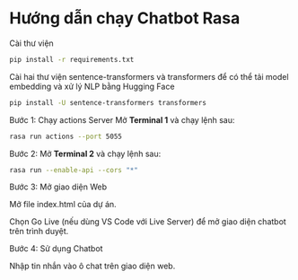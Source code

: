 # Hướng dẫn chạy Chatbot Rasa

Cài thư viện

```bash
pip install -r requirements.txt
```

Cài hai thư viện sentence-transformers và transformers để có thể tải model embedding và xử lý NLP bằng Hugging Face
```bash
pip install -U sentence-transformers transformers
```

Bước 1: Chạy actions Server
Mở **Terminal 1** và chạy lệnh sau:
```bash
rasa run actions --port 5055
```
Bước 2:
Mở **Terminal 2** và chạy lệnh sau:
```bash
rasa run --enable-api --cors "*"
```
Bước 3: Mở giao diện Web

Mở file index.html của dự án.

Chọn Go Live (nếu dùng VS Code với Live Server) để mở giao diện chatbot trên trình duyệt.

Bước 4: Sử dụng Chatbot

Nhập tin nhắn vào ô chat trên giao diện web.